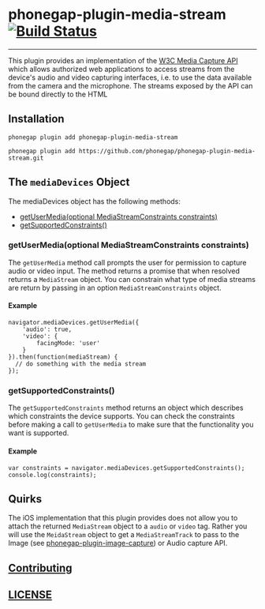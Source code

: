 # phonegap-plugin-media-stream [![Build Status](https://travis-ci.org/phonegap/phonegap-plugin-media-stream.svg)](https://travis-ci.org/phonegap/phonegap-plugin-media-stream)
------------------------

This plugin provides an implementation of the [W3C Media Capture API](https://w3c.github.io/mediacapture-main/) which allows authorized web applications to access streams from the device's audio and video capturing interfaces, i.e. to use the data available from the camera and the microphone. The streams exposed by the API can be bound directly to the HTML <audio> or <video> elements or read and manipulated in the code, including further more specific processing via [Image Capture API](https://w3c.github.io/mediacapture-image/), [Media Recorder API](https://w3c.github.io/mediacapture-record/MediaRecorder.html) or [Real-Time Communication](https://w3c.github.io/webrtc-pc/).


## Installation

    phonegap plugin add phonegap-plugin-media-stream

    phonegap plugin add https://github.com/phonegap/phonegap-plugin-media-stream.git

## The `mediaDevices` Object

The mediaDevices object has the following methods:

- [getUserMedia(optional MediaStreamConstraints constraints)]()
- [getSupportedConstraints()]()

### getUserMedia(optional MediaStreamConstraints constraints)

The `getUserMedia` method call prompts the user for permission to capture audio or video input. The method returns a promise that when resolved returns a `MediaStream` object. You can constrain what type of media streams are return by passing in an option `MediaStreamConstraints` object.

#### Example

```
navigator.mediaDevices.getUserMedia({
    'audio': true,
    'video': {
        facingMode: 'user'
    }
}).then(function(mediaStream) {
  // do something with the media stream
});
```

### getSupportedConstraints()

The `getSupportedConstraints` method returns an object which describes which constraints the device supports. You can check the constraints before making a call to `getUserMedia` to make sure that the functionality you want is supported.

#### Example

```
var constraints = navigator.mediaDevices.getSupportedConstraints();
console.log(constraints);
```

## Quirks

The iOS implementation that this plugin provides does not allow you to attach the returned `MediaStream` object to a `audio` or `video` tag. Rather you will use the `MeidaStream` object to get a `MediaStreamTrack` to pass to the Image (see [phonegap-plugin-image-capture](https://github.com/phonegap/phonegap-plugin-image-capture)) or Audio capture API. 

## [Contributing](CONTRIBUTING.md)

## [LICENSE](LICENSE)
